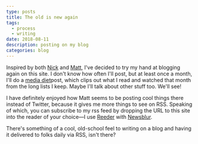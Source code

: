 ```yaml
---
type: posts
title: The old is new again
tags:
  - process
  - writing
date: 2018-08-11
description: posting on my blog
categories: blog
---
```


Inspired by both [Nick](https://roadrunnertwice.dreamwidth.org) and
[Matt](https://a.wholelottanothing.org), I've decided to try my hand at
blogging again on this site. I don't know how often I'll post, but at least
once a month, I'll do a [media diet](/tags/mediadiet)post,
which clips out what I read and watched that month from the long lists I keep.
Maybe I'll talk about other stuff too. We'll see!

I have definitely enjoyed how Matt seems to be posting cool things there
instead of Twitter, because it gives me more things to see on RSS. Speaking of
which, you can subscribe to my rss feed by dropping the URL to this site into
the reader of your choice—I use [Reeder](http://reederapp.com/ios/) with
[Newsblur](http://newsblur.com).

There's something of a cool, old-school feel to writing on a blog and having it
delivered to folks daily via RSS, isn't there?
